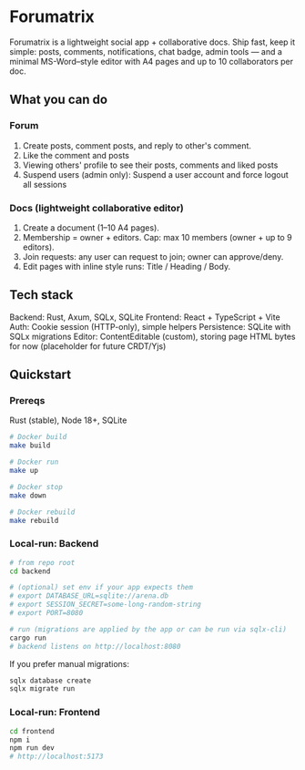 # Forumatrix
Forumatrix is a lightweight social app + collaborative docs.
Ship fast, keep it simple: posts, comments, notifications, chat badge, admin tools — and a minimal MS-Word–style editor with A4 pages and up to 10 collaborators per doc.

## What you can do
### Forum
1. Create posts, comment posts, and reply to other's comment.
2. Like the comment and posts
3. Viewing others' profile to see their posts, comments and liked posts
4. Suspend users (admin only): Suspend a user account and force logout all sessions

### Docs (lightweight collaborative editor)
1. Create a document (1–10 A4 pages).
2. Membership = owner + editors. Cap: max 10 members (owner + up to 9 editors).
3. Join requests: any user can request to join; owner can approve/deny.
4. Edit pages with inline style runs: Title / Heading / Body.

## Tech stack
Backend: Rust, Axum, SQLx, SQLite
Frontend: React + TypeScript + Vite
Auth: Cookie session (HTTP-only), simple helpers
Persistence: SQLite with SQLx migrations
Editor: ContentEditable (custom), storing page HTML bytes for now (placeholder for future CRDT/Yjs)

## Quickstart
### Prereqs
Rust (stable), Node 18+, SQLite
```bash
# Docker build
make build

# Docker run
make up

# Docker stop
make down

# Docker rebuild
make rebuild
```


### Local-run: Backend
```bash
# from repo root
cd backend

# (optional) set env if your app expects them
# export DATABASE_URL=sqlite://arena.db
# export SESSION_SECRET=some-long-random-string
# export PORT=8080

# run (migrations are applied by the app or can be run via sqlx-cli)
cargo run
# backend listens on http://localhost:8080
```

If you prefer manual migrations:
```bash
sqlx database create
sqlx migrate run
```

### Local-run: Frontend
```bash
cd frontend
npm i
npm run dev
# http://localhost:5173
```